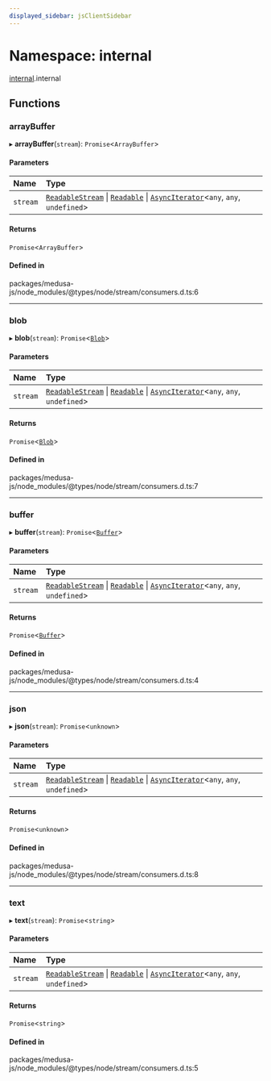 ```yaml
---
displayed_sidebar: jsClientSidebar
---
```


# Namespace: internal

[internal](internal-8.md).internal

## Functions

### arrayBuffer

▸ **arrayBuffer**(`stream`): `Promise`<`ArrayBuffer`\>

#### Parameters

| Name | Type |
| :------ | :------ |
| `stream` | [`ReadableStream`](../interfaces/internal-8.ReadableStream.md) \| [`Readable`](../classes/internal-8.Readable.md) \| [`AsyncIterator`](../interfaces/internal-8.AsyncIterator.md)<`any`, `any`, `undefined`\> |

#### Returns

`Promise`<`ArrayBuffer`\>

#### Defined in

packages/medusa-js/node_modules/@types/node/stream/consumers.d.ts:6

___

### blob

▸ **blob**(`stream`): `Promise`<[`Blob`](../classes/internal-8.Blob.md)\>

#### Parameters

| Name | Type |
| :------ | :------ |
| `stream` | [`ReadableStream`](../interfaces/internal-8.ReadableStream.md) \| [`Readable`](../classes/internal-8.Readable.md) \| [`AsyncIterator`](../interfaces/internal-8.AsyncIterator.md)<`any`, `any`, `undefined`\> |

#### Returns

`Promise`<[`Blob`](../classes/internal-8.Blob.md)\>

#### Defined in

packages/medusa-js/node_modules/@types/node/stream/consumers.d.ts:7

___

### buffer

▸ **buffer**(`stream`): `Promise`<[`Buffer`](internal-8.md#buffer)\>

#### Parameters

| Name | Type |
| :------ | :------ |
| `stream` | [`ReadableStream`](../interfaces/internal-8.ReadableStream.md) \| [`Readable`](../classes/internal-8.Readable.md) \| [`AsyncIterator`](../interfaces/internal-8.AsyncIterator.md)<`any`, `any`, `undefined`\> |

#### Returns

`Promise`<[`Buffer`](internal-8.md#buffer)\>

#### Defined in

packages/medusa-js/node_modules/@types/node/stream/consumers.d.ts:4

___

### json

▸ **json**(`stream`): `Promise`<`unknown`\>

#### Parameters

| Name | Type |
| :------ | :------ |
| `stream` | [`ReadableStream`](../interfaces/internal-8.ReadableStream.md) \| [`Readable`](../classes/internal-8.Readable.md) \| [`AsyncIterator`](../interfaces/internal-8.AsyncIterator.md)<`any`, `any`, `undefined`\> |

#### Returns

`Promise`<`unknown`\>

#### Defined in

packages/medusa-js/node_modules/@types/node/stream/consumers.d.ts:8

___

### text

▸ **text**(`stream`): `Promise`<`string`\>

#### Parameters

| Name | Type |
| :------ | :------ |
| `stream` | [`ReadableStream`](../interfaces/internal-8.ReadableStream.md) \| [`Readable`](../classes/internal-8.Readable.md) \| [`AsyncIterator`](../interfaces/internal-8.AsyncIterator.md)<`any`, `any`, `undefined`\> |

#### Returns

`Promise`<`string`\>

#### Defined in

packages/medusa-js/node_modules/@types/node/stream/consumers.d.ts:5
